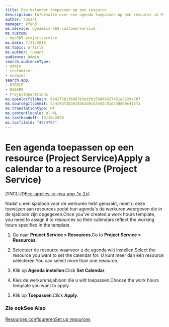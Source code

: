 ```yaml
---
title: Een kalender toepassen op een resource
description: Informatie over een agenda toepassen op een resource in Project Service
author: rumant
manager: kfend
ms.service: dynamics-365-customerservice
ms.custom:
- dyn365-projectservice
ms.date: 7/31/2018
ms.topic: article
ms.author: rumant
audience: Admin
search.audienceType:
- admin
- customizer
- enduser
search.app:
- D365CE
- D365PS
- ProjectOperations
ms.openlocfilehash: 69427581f606783ed2b159dd6627481a2229a707
ms.sourcegitcommit: 5c4c9bf3ba018562d6cb3443c01d550489c415fa
ms.translationtype: HT
ms.contentlocale: nl-NL
ms.lasthandoff: 10/16/2020
ms.locfileid: "4074764"
---
```

# <a name="apply-a-calendar-to-a-resource-project-service"></a><span data-ttu-id="dd3a4-103">Een agenda toepassen op een resource (Project Service)</span><span class="sxs-lookup"><span data-stu-id="dd3a4-103">Apply a calendar to a resource (Project Service)</span></span>

[!INCLUDE[cc-applies-to-psa-app-1x-2x](../includes/cc-applies-to-psa-app-1x-2x.md)]

<span data-ttu-id="dd3a4-104">Nadat u een sjabloon voor de werkuren hebt gemaakt, moet u deze toewijzen aan resources zodat hun agenda's de werkuren weergeven die in de sjabloon zijn opgegeven.</span><span class="sxs-lookup"><span data-stu-id="dd3a4-104">Once you’ve created a work hours template, you need to assign it to resources so their calendars reflect the working hours specified in the template.</span></span>  
  
1.  <span data-ttu-id="dd3a4-105">Ga naar **Project Service > Resources**.</span><span class="sxs-lookup"><span data-stu-id="dd3a4-105">Go to **Project Service > Resources**.</span></span>  
  
2.  <span data-ttu-id="dd3a4-106">Selecteer de resource waarvoor u de agenda wilt instellen.</span><span class="sxs-lookup"><span data-stu-id="dd3a4-106">Select the resource you want to set the calendar for.</span></span> <span data-ttu-id="dd3a4-107">U kunt meer dan één resource selecteren.</span><span class="sxs-lookup"><span data-stu-id="dd3a4-107">You can select more than one resource.</span></span>  
  
3.  <span data-ttu-id="dd3a4-108">Klik op **Agenda instellen**.</span><span class="sxs-lookup"><span data-stu-id="dd3a4-108">Click **Set Calendar**.</span></span>  
  
4.  <span data-ttu-id="dd3a4-109">Kies de werkurensjabloon die u wilt toepassen.</span><span class="sxs-lookup"><span data-stu-id="dd3a4-109">Choose the work hours template you want to apply.</span></span>  
  
5.  <span data-ttu-id="dd3a4-110">Klik op **Toepassen**.</span><span class="sxs-lookup"><span data-stu-id="dd3a4-110">Click **Apply**.</span></span>  
  
### <a name="see-also"></a><span data-ttu-id="dd3a4-111">Zie ook</span><span class="sxs-lookup"><span data-stu-id="dd3a4-111">See Also</span></span>  
 [<span data-ttu-id="dd3a4-112">Resources configureren</span><span class="sxs-lookup"><span data-stu-id="dd3a4-112">Set up resources</span></span>](../psa/set-up-resources.md)
